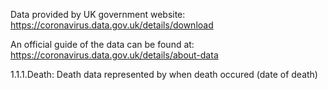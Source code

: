 Data provided by UK government website:
https://coronavirus.data.gov.uk/details/download

An official guide of the data can be found at:
https://coronavirus.data.gov.uk/details/about-data


1.1.1.Death:
Death data represented by when death occured (date of death) 
